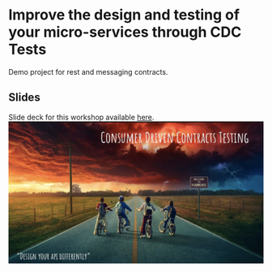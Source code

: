 # Improve the design and testing of your micro-services through CDC Tests
Demo project for rest and messaging contracts.

## Slides
Slide deck for this workshop available [here](https://speakerdeck.com/thirion/consumer-driven-contract-testing-workshop).
[![CDC workshop](cdc.png)](https://speakerdeck.com/thirion/consumer-driven-contract-testing-workshop)
